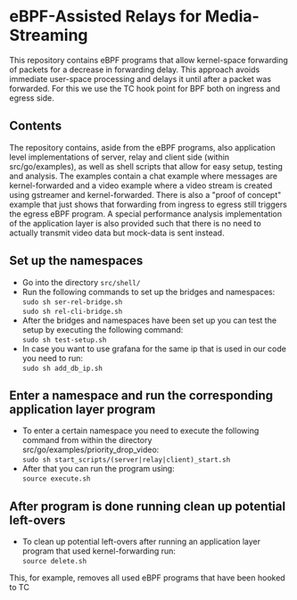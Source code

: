 # eBPF-Assisted Relays for Media-Streaming
This repository contains eBPF programs that allow kernel-space
forwarding of packets for a decrease in forwarding delay.
This approach avoids immediate user-space processing and delays 
it until after a packet was forwarded.
For this we use the TC hook point for BPF both on ingress and 
egress side.

## Contents ##
The repository contains, aside from the eBPF programs, also
application level implementations of server, relay and client side
(within src/go/examples), as well as shell scripts that allow for 
easy setup, testing and analysis.
The examples contain a chat example where messages are kernel-forwarded
and a video example where a video stream is created using gstreamer and
kernel-forwarded.
There is also a "proof of concept" example that just shows that forwarding 
from ingress to egress still triggers the egress eBPF program.
A special performance analysis implementation of the application layer
is also provided such that there is no need to actually transmit video
data but mock-data is sent instead.

## Set up the namespaces ##
- Go into the directory ``src/shell/``
- Run the following commands to set up the bridges and namespaces:<br />
    ``sudo sh ser-rel-bridge.sh`` <br />
    ``sudo sh rel-cli-bridge.sh``
- After the bridges and namespaces have been set up you can test the setup 
by executing the following command:<br />
    ``sudo sh test-setup.sh``
- In case you want to use grafana for the same ip that is used in our code
you need to run:<br />
    ``sudo sh add_db_ip.sh``

## Enter a namespace and run the corresponding application layer program ##
- To enter a certain namespace you need to execute the following command from within the directory src/go/examples/priority_drop_video:<br />
    ``sudo sh start_scripts/(server|relay|client)_start.sh``
- After that you can run the program using:<br />
    ``source execute.sh``

## After program is done running clean up potential left-overs ##
- To clean up potential left-overs after running an application layer
program that used kernel-forwarding run:<br />
    ``source delete.sh``

This, for example, removes all used eBPF programs that have been hooked to TC
